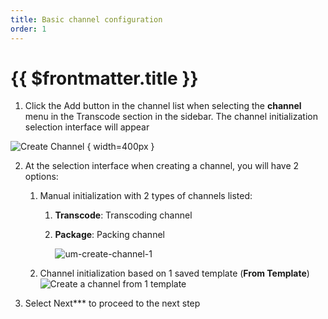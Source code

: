 ```yaml
---
title: Basic channel configuration
order: 1
---
```


# {{ $frontmatter.title }}

1. Click the Add button in the channel list when selecting the **channel** menu in the Transcode section in the sidebar. The channel initialization selection interface will appear

![Create Channel](/images/media-live/um-create-channel/um-create-channel-button.png) { width=400px }

2. At the selection interface when creating a channel, you will have 2 options:
   1. Manual initialization with 2 types of channels listed:
      1. **Transcode**: Transcoding channel
      2. **Package**: Packing channel

         ![um-create-channel-1](/images/media-live/um-create-channel/um-create-channel-1.png)
   2. Channel initialization based on 1 saved template (**From Template**)
   ![Create a channel from 1 template](/images/media-live/um-create-channel/um-create-channel-2.png)

3. Select Next\*\*\* to proceed to the next step

